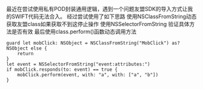 最近在尝试使用私有POD封装通用逻辑，遇到一个问题友盟SDK的导入方式让我的SWIFT代码无法合入。
经过尝试使用了如下思路
使用NSClassFromString动态获取友盟class如果获取不到这停止操作
使用NSSelectorFromString 验证具体方法是否有效
最后使用class.perform()函数动态调用方法
```
guard let mobClick: NSObject = NSClassFromString("MobClick") as? NSObject else {
    return
}
let event = NSSelectorFromString("event:attributes:")
if mobClick.responds(to: event) == true {
    mobClick.perform(event, with: "a", with: ["a", "b"])
}
```